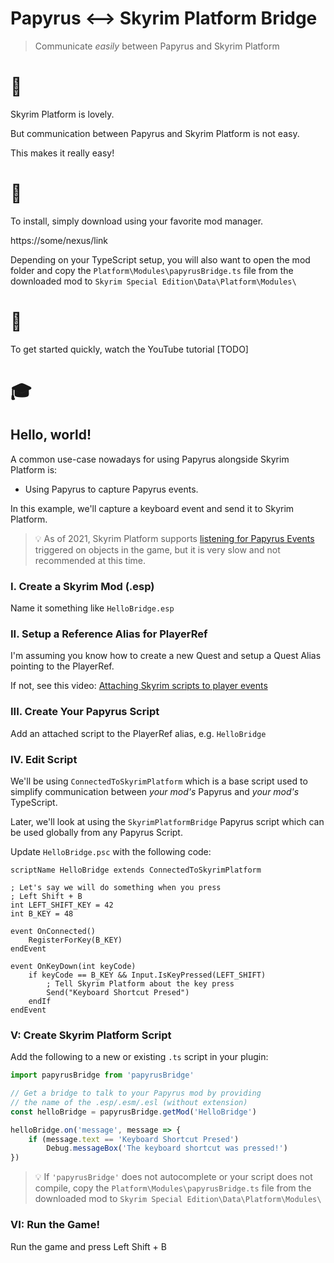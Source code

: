 # Papyrus <--> Skyrim Platform Bridge

> Communicate *easily* between Papyrus and Skyrim Platform

# 🌉

Skyrim Platform is lovely.

But communication between Papyrus and Skyrim Platform is not easy.

This makes it really easy!

# 💾

To install, simply download using your favorite mod manager.

https://some/nexus/link

Depending on your TypeScript setup, you will also want to open the mod folder and copy the `Platform\Modules\papyrusBridge.ts` file from the downloaded mod to `Skyrim Special Edition\Data\Platform\Modules\`

# 🎥

To get started quickly, watch the YouTube tutorial [TODO]

# 🎓

## Hello, world!

A common use-case nowadays for using Papyrus alongside Skyrim Platform is:

- Using Papyrus to capture Papyrus events.

In this example, we'll capture a keyboard event and send it to Skyrim Platform.

> 💡 As of 2021, Skyrim Platform supports [listening for Papyrus Events](https://github.com/skyrim-multiplayer/skymp/blob/main/docs/skyrim_platform/events.md) triggered on objects in the game, but it is very slow and not recommended at this time. 

### I. Create a Skyrim Mod (.esp)

Name it something like `HelloBridge.esp`

### II. Setup a Reference Alias for PlayerRef

I'm assuming you know how to create a new Quest and setup a Quest Alias pointing to the PlayerRef.

If not, see this video: [Attaching Skyrim scripts to player events](https://www.youtube.com/watch?v=zqaef3ETChU&list=PLektTyeQhBZdV_qI4uQcbOSBJ_QemyhsR&index=6)

### III. Create Your Papyrus Script

Add an attached script to the PlayerRef alias, e.g. `HelloBridge`

### IV. Edit Script

We'll be using `ConnectedToSkyrimPlatform` which is a base script used to simplify communication between *your mod's* Papyrus and *your mod's* TypeScript.

Later, we'll look at using the `SkyrimPlatformBridge` Papyrus script which can be used globally from any Papyrus Script.

Update `HelloBridge.psc` with the following code:

```psc
scriptName HelloBridge extends ConnectedToSkyrimPlatform

; Let's say we will do something when you press
; Left Shift + B
int LEFT_SHIFT_KEY = 42
int B_KEY = 48

event OnConnected()
    RegisterForKey(B_KEY)
endEvent

event OnKeyDown(int keyCode)
    if keyCode == B_KEY && Input.IsKeyPressed(LEFT_SHIFT)
        ; Tell Skyrim Platform about the key press
        Send("Keyboard Shortcut Presed")
    endIf
endEvent
```

### V: Create Skyrim Platform Script

Add the following to a new or existing `.ts` script in your plugin:

```ts
import papyrusBridge from 'papyrusBridge'

// Get a bridge to talk to your Papyrus mod by providing
// the name of the .esp/.esm/.esl (without extension)
const helloBridge = papyrusBridge.getMod('HelloBridge')

helloBridge.on('message', message => {
    if (message.text == 'Keyboard Shortcut Presed')
        Debug.messageBox('The keyboard shortcut was pressed!')
})
```

> 💡 If `'papyrusBridge'` does not autocomplete or your script does not compile, copy the `Platform\Modules\papyrusBridge.ts` file from the downloaded mod to `Skyrim Special Edition\Data\Platform\Modules\`

### VI: Run the Game!

Run the game and press Left Shift + B
